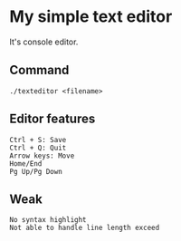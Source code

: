 # My simple text editor
It's console editor.

## Command
	./texteditor <filename>


## Editor features

	Ctrl + S: Save
	Ctrl + Q: Quit
	Arrow keys: Move
 	Home/End
  	Pg Up/Pg Down

## Weak
	No syntax highlight
	Not able to handle line length exceed
